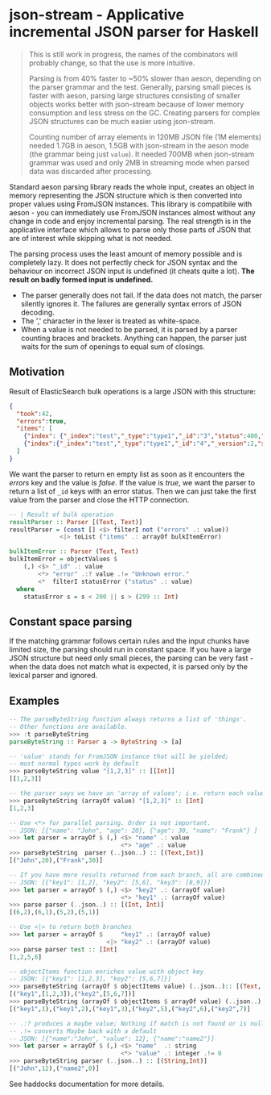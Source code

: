 # json-stream - Applicative incremental JSON parser for Haskell

> This is still work in progress, the names of the combinators will probably change,
> so that the use is more intuitive.
>
> Parsing is
> from 40% faster to ~50% slower than aeson, depending on the parser
> grammar and the test. Generally, parsing small pieces is faster with aeson, parsing
> large structures consisting of smaller objects works better with
> json-stream because of lower memory
> consumption and less stress on the GC. Creating parsers for complex
> JSON structures can be much easier using json-stream.
>
> Counting number of array elements in 120MB
> JSON file (1M elements) needed 1.7GB in aeson, 1.5GB with json-stream in the aeson mode
> (the grammar being just `value`). It needed 700MB when json-stream grammar
> was used and only 2MB in streaming mode when parsed data was discarded
> after processing.

Standard aeson parsing library reads the whole input, creates an object in memory representing
the JSON structure which is then converted into proper values using FromJSON instances.
This library is compatibile with aeson - you can immediately use FromJSON instances almost without
any change in code and enjoy incremental parsing. The real strength is in the applicative interface
which allows to parse only those parts of JSON that are of interest while skipping what is not needed.

The parsing process uses the least amount of memory possible and is completely lazy. It does not perfectly
check for JSON syntax and the behaviour on incorrect JSON input is undefined (it cheats quite a lot).
**The result on badly formed input is undefined.**

- The parser generally does not fail. If the data does not match, the parser silently ignores it.
  The failures are generally syntax errors of JSON decoding.
- The ',' character in the lexer is treated as white-space.
- When a value is not needed to be parsed, it is parsed by a parser counting braces and brackets.
  Anything can happen, the parser just waits for the sum of openings to equal sum of closings.

## Motivation

Result of ElasticSearch bulk operations is a large JSON with this structure:
```json
{
  "took":42,
  "errors":true,
  "items": [
    {"index": {"_index":"test","_type":"type1","_id":"3","status":400,"error":"Some error "}},
    {"index":{"_index":"test","_type":"type1","_id":"4","_version":2,"status":200}}
  ]
}
```

We want the parser to return en empty list as soon as it encounters the *errors* key
and the value is *false*. If the value is *true*, we want the parser to return a list of
`_id` keys with an error status. Then we can just take the first value from
the parser and close the HTTP connection.


```haskell
-- | Result of bulk operation
resultParser :: Parser [(Text, Text)]
resultParser = (const [] <$> filterI not ("errors" .: value))
              <|> toList ("items" .: arrayOf bulkItemError)

bulkItemError :: Parser (Text, Text)
bulkItemError = objectValues $
    (,) <$> "_id" .: value
        <*> "error" .:? value .!= "Unknown error."
        <*  filterI statusError ("status" .: value)
  where
    statusError s = s < 200 || s > (299 :: Int)

```
## Constant space parsing

If the matching grammar follows certain rules and the input chunks have limited size,
the parsing should run in constant space. If you have a large JSON structure but need
only small pieces, the parsing can be very fast - when the data does not match what
is expected, it is parsed only by the lexical parser and ignored.

## Examples

```haskell
-- The parseByteString function always returns a list of 'things'.
-- Other functions are available.
>>> :t parseByteString
parseByteString :: Parser a -> ByteString -> [a]

-- 'value' stands for FromJSON instance that will be yielded;
-- most normal types work by default
>>> parseByteString value "[1,2,3]" :: [[Int]]
[[1,2,3]]

-- the parser says we have an 'array of values'; i.e. return each value in array
>>> parseByteString (arrayOf value) "[1,2,3]" :: [Int]
[1,2,3]

-- Use <*> for parallel parsing. Order is not important.
-- JSON: [{"name": "John", "age": 20}, {"age": 30, "name": "Frank"} ]
>>> let parser = arrayOf $ (,) <$> "name" .: value
                               <*> "age" .: value
>>> parseByteString  parser (..json..) :: [(Text,Int)]
[("John",20),("Frank",30)]

-- If you have more results returned from each branch, all are combined.
-- JSON: [{"key1": [1,2], "key2": [5,6], "key3": [8,9]}]
>>> let parser = arrayOf $ (,) <$> "key2" .: (arrayOf value)
                               <*> "key1" .: (arrayOf value)
>>> parse parser (..json..) :: [(Int, Int)]
[(6,2),(6,1),(5,2),(5,1)]

-- Use <|> to return both branches
>>> let parser = arrayOf $     "key1" .: (arrayOf value)
                           <|> "key2" .: (arrayOf value)
>>> parse parser test :: [Int]
[1,2,5,6]

-- objectItems function enriches value with object key
-- JSON: [{"key1": [1,2,3], "key2": [5,6,7]}]
>>> parseByteString (arrayOf $ objectItems value) (..json..):: [(Text, [Int])]
[("key1",[1,2,3]),("key2",[5,6,7])]
>>> parseByteString (arrayOf $ objectItems $ arrayOf value) (..json..) :: [(Text, Int)]
[("key1",1),("key1",2),("key1",3),("key2",5),("key2",6),("key2",7)]

-- .:? produces a maybe value; Nothing if match is not found or is null.
-- .!= converts Maybe back with a default
-- JSON: [{"name":"John", "value": 12}, {"name":"name2"}]
>>> let parser = arrayOf $ (,) <$> "name"  .: string
                               <*> "value" .: integer .!= 0
>>> parseByteString parser (..json..) :: [(String,Int)]
[("John",12),("name2",0)]

```

See haddocks documentation for more details.

